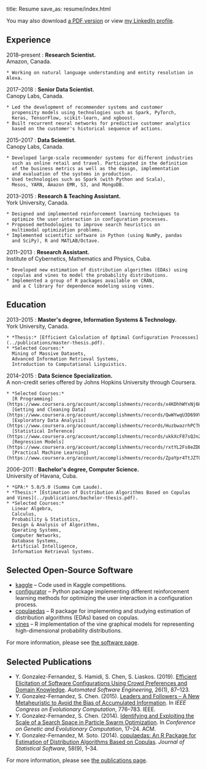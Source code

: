 title: Resume
save_as: resume/index.html

You may also download
[a PDF version]({attach}yasser_gonzalez.pdf "Yasser Gonzalez — Resume")
or view [my LinkedIn profile](https://linkedin.com/in/yasserglez).

## Experience

2018&ndash;present
:   **Research Scientist.**<br>
    Amazon, Canada.

    * Working on natural language understanding and entity resolution in Alexa.

2017&ndash;2018
:   **Senior Data Scientist.**<br>
    Canopy Labs, Canada.

    * Led the development of recommender systems and customer
      propensity models using technologies such as Spark, PyTorch,
      Keras, TensorFlow, scikit-learn, and xgboost.
    * Built recurrent neural networks for predictive customer analytics
      based on the customer's historical sequence of actions.

2015&ndash;2017
:   **Data Scientist.**<br>
    Canopy Labs, Canada.

    * Developed large-scale recommender systems for different industries
      such as online retail and travel. Participated in the definition
      of the business metrics as well as the design, implementation
      and evaluation of the systems in production.
    * Used technologies such as Spark (with Python and Scala),
      Mesos, YARN, Amazon EMR, S3, and MongoDB.

2013&ndash;2015
:   **Research & Teaching Assistant.**<br>
    York University, Canada.

    * Designed and implemented reinforcement learning techniques to
      optimize the user interaction in configuration processes.
    * Proposed methodologies to improve search heuristics on
      multimodal optimization problems.
    * Implemented scientific software in Python (using NumPy, pandas
      and SciPy), R and MATLAB/Octave.

2011&ndash;2013
:   **Research Assistant.**<br>
    Institute of Cybernetics, Mathematics and Physics, Cuba.

    * Developed new estimation of distribution algorithms (EDAs) using
      copulas and vines to model the probability distributions.
    * Implemented a group of R packages available on CRAN,
      and a C library for dependence modeling using vines.

## Education

2013&ndash;2015
:   **Master's degree, Information Systems & Technology.**<br>
    York University, Canada.

    * *Thesis:* [Efficient Calculation of Optimal Configuration Processes](../publications/master-thesis.pdf).
    * *Selected Courses:*
      Mining of Massive Datasets,
      Advanced Information Retrieval Systems,
      Introduction to Computational Linguistics.

2014&ndash;2015
:   **Data Science Specialization.**<br>
    A non-credit series offered by Johns Hopkins University through Coursera.

    * *Selected Courses:*
      [R Programming](https://www.coursera.org/account/accomplishments/records/x4KDhhWYxNj6HG2t),
      [Getting and Cleaning Data](https://www.coursera.org/account/accomplishments/records/QwWYwqU3D69XVpvd),
      [Exploratory Data Analysis](https://www.coursera.org/account/accomplishments/records/HuzbwazrhPCTHMrX),
      [Statistical Inference](https://www.coursera.org/account/accomplishments/records/ukkXcF87sQJn27f3),
      [Regression Models](https://www.coursera.org/account/accomplishments/records/rxtYL2Fs8eZDByKa),
      [Practical Machine Learning](https://www.coursera.org/account/accomplishments/records/ZpaYpr4TtJZTQFY9).

2006&ndash;2011
:   **Bachelor's degree, Computer Science.**<br>
    University of Havana, Cuba.

    * *GPA:* 5.0/5.0 (Summa Cum Laude).
    * *Thesis:* [Estimation of Distribution Algorithms Based on Copulas and Vines](../publications/bachelor-thesis.pdf).
    * *Selected Courses:*
      Linear Algebra,
      Calculus,
      Probability & Statistics,
      Design & Analysis of Algorithms,
      Operating Systems,
      Computer Networks,
      Database Systems,
      Artificial Intelligence,
      Information Retrieval Systems.

## Selected Open-Source Software

* [kaggle](https://github.com/yasserglez/kaggle) &ndash;
  Code used in Kaggle competitions.
* [configurator](https://github.com/yasserglez/configurator) &ndash;
  Python package implementing different reinforcement learning methods
  for optimizing the user interaction in a configuration process.
* [copulaedas](https://github.com/yasserglez/copulaedas)
  &ndash; R package for implementing and studying estimation of
  distribution algorithms (EDAs) based on copulas.
* [vines](https://github.com/yasserglez/vines) &ndash; R
  implementation of the vine graphical models for representing
  high-dimensional probability distributions.

For more information, please see [the software page](/software/).

## Selected Publications

* Y. Gonzalez-Fernandez, S. Hamidi, S. Chen, S. Liaskos. (2019).
  [Efficient Elicitation of Software Configurations Using Crowd Preferences and Domain Knowledge](https://link.springer.com/article/10.1007/s10515-018-0247-4).
  *Automated Software Engineering*, 26(1), 87&ndash;123.
* Y. Gonzalez-Fernandez, S. Chen. (2015).
  [Leaders and Followers &ndash; A New Metaheuristic to Avoid the Bias of Accumulated Information](http://dx.doi.org/10.1109/CEC.2015.7256970).
  In *IEEE Congress on Evolutionary Computation*, 776&ndash;783. IEEE.
* Y. Gonzalez-Fernandez, S. Chen. (2014).
  [Identifying and Exploiting the Scale of a Search Space in Particle Swarm Optimization](http://doi.acm.org/10.1145/2576768.2598280).
  In *Conference on Genetic and Evolutionary Computation*, 17&ndash;24. ACM.
* Y. Gonzalez-Fernandez, M. Soto. (2014).
  [copulaedas: An R Package for Estimation of Distribution Algorithms Based on Copulas](http://www.jstatsoft.org/v58/i09/paper).
  *Journal of Statistical Software*, 58(9), 1&ndash;34.

For more information, please see [the publications page](/publications/).
